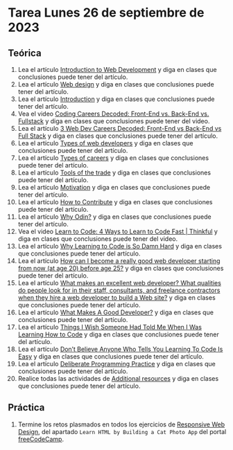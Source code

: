 # Tarea Lunes 26 de septiembre de 2023

## Teórica

1. Lea el artículo [Introduction to Web Development](https://www.theodinproject.com/lessons/foundations-introduction-to-web-development) y diga en clases que conclusiones puede tener del artículo.
2. Lea el artículo [Web design](https://en.wikipedia.org/wiki/Web_design) y diga en clases que conclusiones puede tener del artículo.
3. Lea el artículo [Introduction](https://www.theodinproject.com/lessons/foundations-introduction-to-web-development#introduction) y diga en clases que conclusiones puede tener del artículo.
4. Vea el video [Coding Careers Decoded: Front-End vs. Back-End vs. Fullstack](https://www.youtube.com/watch?v=CgGyAEVCODM&ab_channel=Udacity) y diga en clases que conclusiones puede tener del video.
5. Lea el artículo [3 Web Dev Careers Decoded: Front-End vs Back-End vs Full Stack](https://www.udacity.com/blog/2020/12/front-end-vs-back-end-vs-full-stack-web-developers.html) y diga en clases que conclusiones puede tener del artículo.
6. Lea el artículo [Types of web developers](https://www.theodinproject.com/lessons/foundations-introduction-to-web-development#types-of-web-developers) y diga en clases que conclusiones puede tener del artículo.
7. Lea el artículo [Types of careers](https://www.theodinproject.com/lessons/foundations-introduction-to-web-development#types-of-careers) y diga en clases que conclusiones puede tener del artículo.
8. Lea el artículo [Tools of the trade](https://www.theodinproject.com/lessons/foundations-introduction-to-web-development#tools-of-the-trade) y diga en clases que conclusiones puede tener del artículo.
9. Lea el artículo [Motivation](https://www.theodinproject.com/lessons/foundations-introduction-to-web-development#motivation) y diga en clases que conclusiones puede tener del artículo.
10. Lea el artículo [How to Contribute](https://www.theodinproject.com/contributing) y diga en clases que conclusiones puede tener del artículo.
11. Lea el artículo [Why Odin?](https://www.theodinproject.com/lessons/foundations-introduction-to-web-development#why-odin) y diga en clases que conclusiones puede tener del artículo.
12. Vea el video [Learn to Code: 4 Ways to Learn to Code Fast | Thinkful](https://www.youtube.com/watch?v=xv_viTuyrHw&t=1s&ab_channel=Thinkful) y diga en clases que conclusiones puede tener del video.
13. Lea el artículo [Why Learning to Code is So Damn Hard](https://www.thinkful.com/blog/why-learning-to-code-is-so-damn-hard/) y diga en clases que conclusiones puede tener del artículo.
14. Lea el artículo [How can I become a really good web developer starting from now (at age 20) before age 25?](https://www.quora.com/Computer-Programming/How-can-I-become-a-really-good-web-developer-starting-from-now-at-age-20-before-age-25) y diga en clases que conclusiones puede tener del artículo.
15. Lea el artículo [What makes an excellent web developer? What qualities do people look for in their staff, consultants, and freelance contractors when they hire a web developer to build a Web site?](https://www.quora.com/What-makes-an-excellent-web-developer-What-qualities-do-people-look-for-in-their-staff-consultants-and-freelance-contractors-when-they-hire-a-web-developer-to-build-a-Web-site) y diga en clases que conclusiones puede tener del artículo.
16. Lea el artículo [What Makes A Good Developer?](http://jaredthenerd.com/2013/05/What-Makes-A-Good-Developer/) y diga en clases que conclusiones puede tener del artículo.
17. Lea el artículo [Things I Wish Someone Had Told Me When I Was Learning How to Code](https://www.freecodecamp.org/news/things-i-wish-someone-had-told-me-when-i-was-learning-how-to-code-565fc9dcb329/) y diga en clases que conclusiones puede tener del artículo.
18. Lea el artículo [Don’t Believe Anyone Who Tells You Learning To Code Is Easy](https://techcrunch.com/2014/05/24/dont-believe-anyone-who-tells-you-learning-to-code-is-easy/) y diga en clases que conclusiones puede tener del artículo.
19. Lea el artículo [Deliberate Programming Practice](https://codequizzes.wordpress.com/2013/04/28/deliberate-programming-practice/) y diga en clases que conclusiones puede tener del artículo.
20. Realice todas las actividades de [Additional resources](https://codequizzes.wordpress.com/2013/04/28/deliberate-programming-practice/) y diga en clases que conclusiones puede tener del artículo.

## Práctica

1. Termine los retos plasmados en todos los ejercicios de [Responsive Web Design](https://www.freecodecamp.org/learn/2022/responsive-web-design/), del apartado `Learn HTML by Building a Cat Photo App` del portal [freeCodeCamp](https://www.freecodecamp.org/learn/).
